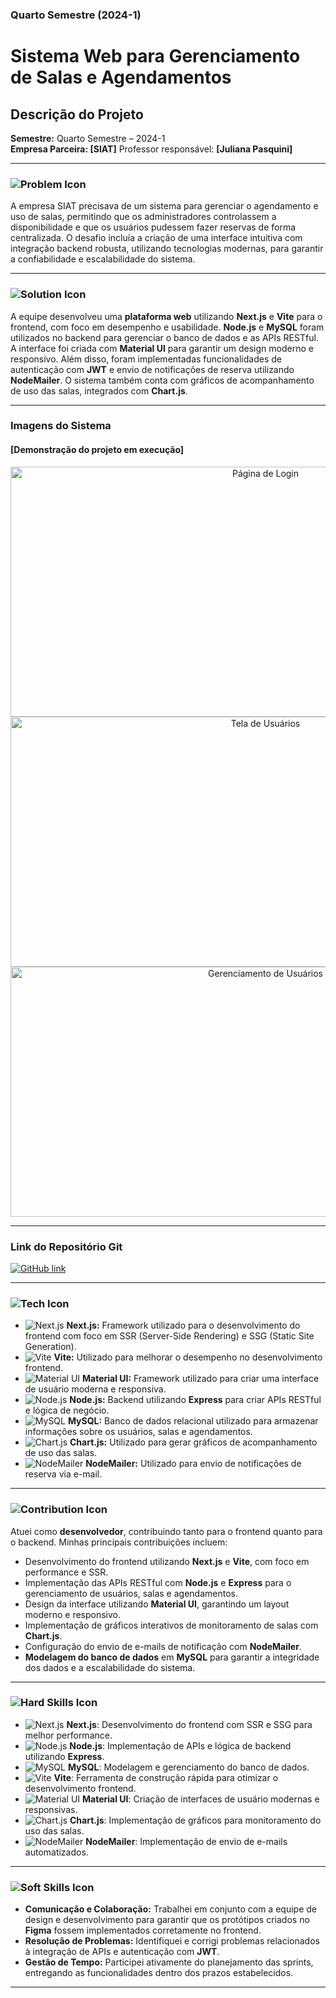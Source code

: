 ### Quarto Semestre (2024-1)

# Sistema Web para Gerenciamento de Salas e Agendamentos

## Descrição do Projeto
**Semestre:** Quarto Semestre – 2024-1  
  **Empresa Parceira: [SIAT]** Professor responsável: **[Juliana Pasquini]**

---

### ![Problem Icon](https://img.shields.io/badge/-Problema-E74C3C?style=flat&logo=issue-tracking&logoColor=white)

A empresa SIAT precisava de um sistema para gerenciar o agendamento e uso de salas, permitindo que os administradores controlassem a disponibilidade e que os usuários pudessem fazer reservas de forma centralizada. O desafio incluía a criação de uma interface intuitiva com integração backend robusta, utilizando tecnologias modernas, para garantir a confiabilidade e escalabilidade do sistema.

---

### ![Solution Icon](https://img.shields.io/badge/-Solução-27AE60?style=flat&logo=solution&logoColor=white)

A equipe desenvolveu uma **plataforma web** utilizando **Next.js** e **Vite** para o frontend, com foco em desempenho e usabilidade. **Node.js** e **MySQL** foram utilizados no backend para gerenciar o banco de dados e as APIs RESTful. A interface foi criada com **Material UI** para garantir um design moderno e responsivo. Além disso, foram implementadas funcionalidades de autenticação com **JWT** e envio de notificações de reserva utilizando **NodeMailer**. O sistema também conta com gráficos de acompanhamento de uso das salas, integrados com **Chart.js**.

---

### **Imagens do Sistema**
#### **[Demonstração do projeto em execução]**

<p align="center">
  <img src="https://github.com/Equipe-FULLSTACK/API-4/assets/112169854/46f04ee0-016f-4506-a19f-46cf2ee9afcf" alt="Página de Login" width="800" height="400">
  <br>
  <img src="https://github.com/Equipe-FULLSTACK/API-4/assets/112169854/0652e4a0-8401-4781-a275-8791dd6df4e8" alt="Tela de Usuários" width="800" height="400">
  <br>
  <img src="https://github.com/Equipe-FULLSTACK/API-4/assets/112169854/af972abc-fa51-4e6d-9d48-9312a2426a3a" alt="Gerenciamento de Usuários" width="800" height="400">
</p>

---

### **Link do Repositório Git**  
<a href="https://github.com/Equipe-FULLSTACK/API-4" target="_blank">
  <img src="https://img.shields.io/badge/GitHub-181717?logo=github&logoColor=white&style=flat-square" alt="GitHub link">
</a>

---

### ![Tech Icon](https://img.shields.io/badge/-Tecnologias%20Utilizadas-3498DB?style=flat&logo=stackshare&logoColor=white)

- ![Next.js](https://img.shields.io/badge/-Next.js-000000?logo=next.js&logoColor=white&style=flat) **Next.js:** Framework utilizado para o desenvolvimento do frontend com foco em SSR (Server-Side Rendering) e SSG (Static Site Generation).
- ![Vite](https://img.shields.io/badge/-Vite-646CFF?logo=vite&logoColor=white&style=flat) **Vite:** Utilizado para melhorar o desempenho no desenvolvimento frontend.
- ![Material UI](https://img.shields.io/badge/-Material--UI-0081CB?logo=material-ui&logoColor=white&style=flat) **Material UI:** Framework utilizado para criar uma interface de usuário moderna e responsiva.
- ![Node.js](https://img.shields.io/badge/-Node.js-339933?logo=node.js&logoColor=white&style=flat) **Node.js:** Backend utilizando **Express** para criar APIs RESTful e lógica de negócio.
- ![MySQL](https://img.shields.io/badge/-MySQL-4479A1?logo=mysql&logoColor=white&style=flat) **MySQL:** Banco de dados relacional utilizado para armazenar informações sobre os usuários, salas e agendamentos.
- ![Chart.js](https://img.shields.io/badge/-Chart.js-FF6384?logo=chart.js&logoColor=white&style=flat) **Chart.js:** Utilizado para gerar gráficos de acompanhamento de uso das salas.
- ![NodeMailer](https://img.shields.io/badge/-NodeMailer-52C41A?logo=mailchimp&logoColor=white&style=flat) **NodeMailer:** Utilizado para envio de notificações de reserva via e-mail.

---

### ![Contribution Icon](https://img.shields.io/badge/-Contribuições%20Pessoais-F39C12?style=flat&logo=contribution&logoColor=white)

Atuei como **desenvolvedor**, contribuindo tanto para o frontend quanto para o backend. Minhas principais contribuições incluem:

- Desenvolvimento do frontend utilizando **Next.js** e **Vite**, com foco em performance e SSR.
- Implementação das APIs RESTful com **Node.js** e **Express** para o gerenciamento de usuários, salas e agendamentos.
- Design da interface utilizando **Material UI**, garantindo um layout moderno e responsivo.
- Implementação de gráficos interativos de monitoramento de salas com **Chart.js**.
- Configuração do envio de e-mails de notificação com **NodeMailer**.
- **Modelagem do banco de dados** em **MySQL** para garantir a integridade dos dados e a escalabilidade do sistema.

---

### ![Hard Skills Icon](https://img.shields.io/badge/-Hard%20Skills-2ECC71?style=flat&logo=skillshare&logoColor=white)

- ![Next.js](https://img.shields.io/badge/-Next.js-000000?logo=next.js&logoColor=white&style=flat) **Next.js**: Desenvolvimento do frontend com SSR e SSG para melhor performance.
- ![Node.js](https://img.shields.io/badge/-Node.js-339933?logo=node.js&logoColor=white&style=flat) **Node.js**: Implementação de APIs e lógica de backend utilizando **Express**.
- ![MySQL](https://img.shields.io/badge/-MySQL-4479A1?logo=mysql&logoColor=white&style=flat) **MySQL**: Modelagem e gerenciamento do banco de dados.
- ![Vite](https://img.shields.io/badge/-Vite-646CFF?logo=vite&logoColor=white&style=flat) **Vite**: Ferramenta de construção rápida para otimizar o desenvolvimento frontend.
- ![Material UI](https://img.shields.io/badge/-Material--UI-0081CB?logo=material-ui&logoColor=white&style=flat) **Material UI**: Criação de interfaces de usuário modernas e responsivas.
- ![Chart.js](https://img.shields.io/badge/-Chart.js-FF6384?logo=chart.js&logoColor=white&style=flat) **Chart.js**: Implementação de gráficos para monitoramento do uso das salas.
- ![NodeMailer](https://img.shields.io/badge/-NodeMailer-52C41A?logo=mailchimp&logoColor=white&style=flat) **NodeMailer**: Implementação de envio de e-mails automatizados.

---

### ![Soft Skills Icon](https://img.shields.io/badge/-Soft%20Skills-9B59B6?style=flat&logo=meetup&logoColor=white)

- **Comunicação e Colaboração:** Trabalhei em conjunto com a equipe de design e desenvolvimento para garantir que os protótipos criados no **Figma** fossem implementados corretamente no frontend.
- **Resolução de Problemas:** Identifiquei e corrigi problemas relacionados à integração de APIs e autenticação com **JWT**.
- **Gestão de Tempo:** Participei ativamente do planejamento das sprints, entregando as funcionalidades dentro dos prazos estabelecidos.

---
